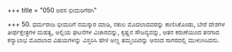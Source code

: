 +++
title = "050 ಅರಸ ಭೀಮರಿಗೆರಗಿ"

+++
50. ಧರ್ಮರಾಜ ಭೀಮರಿಗೆ ನಮಸ್ಕಾರ ಮಾಡಿ, ನಕುಲ ಮೊದಲಾದವರನ್ನು ಕಾಣಿಸಿಕೊಂಡು, ಬೇರೆ ದೇಶಗಳ ತೀರ್ಥಕ್ಷೇತ್ರಗಳ ಮಹತ್ವ, ಅಲ್ಲಿಯ ಘಟನೆಗಳ ವಿಚಾರವನ್ನು, ಕೃಷ್ಣನ ಸೌಜನ್ಯವನ್ನು, ಆತನ ಕರುಣೆಯಿಂದ ತನಗಾದ ಕನ್ಯಾಲಾಭ ಮೊದಲಾದ ವಿಷಯಗಳನ್ನು ವಿಸ್ತರಿಸಿ ಹೇಳಿ ಅಣ್ಣ ತಮ್ಮಂದಿರನ್ನು ಆನಂದ ಸಾಗರದಲ್ಲಿ ಮುಳುಗಿಸಿದನು.